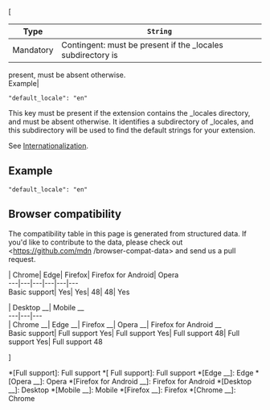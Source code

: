 [

Type| `String`  
---|---  
Mandatory| Contingent: must be present if the _locales subdirectory is
present, must be absent otherwise.  
Example| 

    
    
    "default_locale": "en"

  


This key must be present if the extension contains the _locales directory, and
must be absent otherwise. It identifies a subdirectory of _locales, and this
subdirectory will be used to find the default strings for your extension.



See [Internationalization](/en-US/Add-ons/WebExtensions/Internationalization).



## Example



    
    
    "default_locale": "en"



## Browser compatibility



The compatibility table in this page is generated from structured data. If
you'd like to contribute to the data, please check out <https://github.com/mdn
/browser-compat-data> and send us a pull request.



| Chrome| Edge| Firefox| Firefox for Android| Opera  
---|---|---|---|---|---  
Basic support|  Yes|  Yes| 48| 48|  Yes  
  
| Desktop __| Mobile __  
---|---|---  
| Chrome __| Edge __| Firefox __| Opera __| Firefox for Android __  
Basic support|  Full support Yes| Full support Yes| Full
support 48| Full support Yes| Full support 48  
  
]

  *[Full support]: Full support
  *[ Full support]: Full support
  *[Edge __]: Edge
  *[Opera __]: Opera
  *[Firefox for Android __]: Firefox for Android
  *[Desktop __]: Desktop
  *[Mobile __]: Mobile
  *[Firefox __]: Firefox
  *[Chrome __]: Chrome

